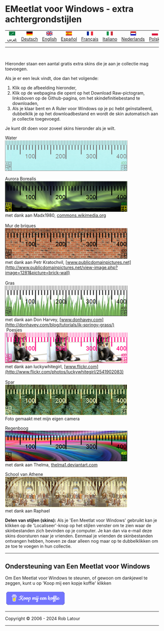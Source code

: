 # EMeetlat voor Windows - extra achtergrondstijlen 

<!-- header -->
|||||||||||
| :---: | :---: | :---: | :---: | :---: |:---: | :---: | :---: |:---: | :---: |
| [![عربي](/images/flags/ar.png)](../en/README.md)<br>[عربي](../ar/README.md) | [![Deutsch](/images/flags/de.png)](../de/README.md)<br>[Deutsch](../de/README.md) | [![English](/images/flags/en-GB.png)](../en/README.md)<br>[English](../en/README.md) | [![Español](/images/flags/es.png)](../es/README.md)<br>[Español](../es/README.md) | [![Français](/images/flags/fr.png)](../fr/README.md)<br>[Français](../fr/README.md)| [![Italiano](/images/flags/it.png)](../it/README.md)<br>[Italiano](../it/README.md) | [![Nederlands](/images/flags/nl.png)](../nl/README.md)<br>[Nederlands](../nl/README.md) | [![Polski](/images/flags/pl.png)](../pl/README.md)<br>[Polski](../pl/README.md) | [![Português](/images/flags/pt.png)](../pt/README.md)<br>[Português](../pt/README.md) | [![Svenska](/images/flags/sv.png)](../sv/README.md)<br>[Svenska](../sv/README.md) |

- - -
<br>
<!-- header -->

Hieronder staan ​​een aantal gratis extra skins die je aan je collectie mag toevoegen.

Als je er een leuk vindt, doe dan het volgende:
1. Klik op de afbeelding hieronder,
2. Klik op de webpagina die opent op het Download Raw-pictogram, linksboven op de Github-pagina, om het skindefinitiebestand te downloaden,
3. Als je klaar bent en A Ruler voor Windows op je pc hebt geïnstalleerd, dubbelklik je op het downloadbestand en wordt de skin automatisch aan je collectie toegevoegd.

Je kunt dit doen voor zoveel skins hieronder als je wilt.


Water  
[![Aqua](/images/skins/Aqua.png)](RulerDefinition_Water.ar4w)  
  
Aurora Borealis  
[![Aurore boréale](/images/skins/AuroraBorealis.png)](RulerDefinition_Aurora%20Borealis.ar4w)  
met dank aan Madx1980, [commons.wikimedia.org](http://commons.wikimedia.org/wiki/File:Aurora_Borealis_in_north_pole.jpg)  
   
Mur de briques  
[![Brick Wall](/images/skins/BrickWall.png)](RulerDefinition_Bakstenen%20muur.ar4w)  
met dank aan Petr Kratochvil, [www.publicdomainpictures.net](http://www.publicdomainpictures.net/view-image.php?image=1281&picture=brick-wall)  
   
Gras  
[![Herbe](/images/skins/grass.png)](RulerDefinition_Gras.ar4w)  
met dank aan Don Harvey, [www.donhavey.com](http://donhavey.com/blog/tutorials/ik-springy-grass/)  
 Poesjes  
[![Chaton](/images/skins/kitten.png)](RulerDefinition_Poesjes.ar4w)  
met dank aan luckywhitegirl, [www.flickr.com](http://www.flickr.com/photos/luckywhitegirl/2541902083)  
   
Spar  
[![Pines](/images/skins/spruce.png)](RulerDefinition_Spar.ar4w)  
Foto gemaakt met mijn eigen camera   

Regenboog  
[![Arc en cie](/images/skins/rainbow.png)](RulerDefinition_Regenboog.ar4w)  
met dank aan Thelma, [thelma1.deviantart.com](http://thelma1.deviantart.com/)  

School van Athene  
[![School of Athens](/images/skins/ShoolOfAthens.png)](RulerDefinition_School%20van%20Athene.ar4w)  
met dank aan Raphael

**Delen van stijlen (skins):** Als je 'Een Meetlat voor Windows' gebruikt kan je klikken op de 'Localiseer'-knop op het stijlen venster om te zien waar de skinbestanden zich bevinden op je computer. Je kan dan via e-mail deze skins doorsturen naar je vrienden. Eenmaal je vrienden de skinbestanden ontvangen hebben, hoeven ze daar alleen nog maar op te dubbelklikken om ze toe te voegen in hun collectie. 

* * * 
## Ondersteuning van Een Meetlat voor Windows

Om Een Meetlat voor Windows te steunen, of gewoon om dankjewel te zeggen, kunt u op 'Koop mij een kopje koffie' klikken<br><br>
[<img alt="Koop mij een koffie" width="200px" src="buymeacoffee-dutch.png" />](https://www.buymeacoffee.com/roblatour)
* * *
Copyright © 2006 - 2024 Rob Latour
* * *